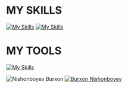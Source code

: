 <h1>MY SKILLS</h1>

[![My Skills](https://skillicons.dev/icons?i=js,html,css)](https://skillicons.dev)
[![My Skills](https://skillicons.dev/icons?i=nodejs,sass,bootstrap,mui,tailwind,react,github,nextjs,redux&theme=light)](https://skillicons.dev)

<h1>MY TOOLS</h1>

[![My Skills](https://skillicons.dev/icons?i=git,docker,codepen,discord,netlify,powershell,stackoverflow,twitter,vscode,visualstudio,figma)](https://skillicons.dev)





![Nishonboyev Burxon](https://github-readme-stats.vercel.app/api?username=burxon&show_icons=true&theme=gruvbox)
[![Burxon Nishonboyev](https://github-readme-stats.vercel.app/api/top-langs/?username=burxon&layout=compact)](https://github.com/anuraghazra/github-readme-stats)


